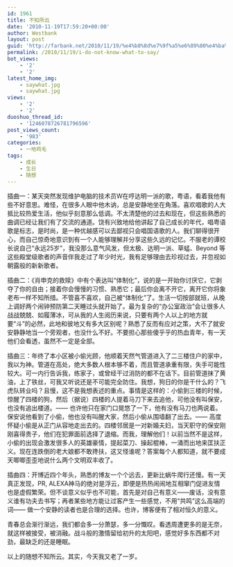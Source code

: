 ```yaml
---
id: 1961
title: 不知所云
date: '2010-11-19T17:59:20+00:00'
author: Westbank
layout: post
guid: 'http://farbank.net/2010/11/19/%e4%b8%8d%e7%9f%a5%e6%89%80%e4%ba%91/'
permalink: /2010/11/19/i-do-not-know-what-to-say/
bot_views:
    - '2'
    - '2'
latest_home_img:
    - saywhat.jpg
    - saywhat.jpg
views:
    - '2'
    - '2'
duoshuo_thread_id:
    - '1246078726781796596'
post_views_count:
    - '983'
categories:
    - 一地鸡毛
tags:
    - 成长
    - 生日
    - 随想
---
```


插曲一：某天突然发现维护电脑的技术员W在哼达明一派的歌，粤语，看着我他有些不好意思。难怪，在很多人眼中他木讷，总是安静地坐在角落。喜欢唱歌的人大抵比较热爱生活，他似乎刻意那么低调。不太清楚他的过去和现在，但这些熟悉的曲调已经让我们有了交流的通道。饶有兴致地给他讲起了自己成长的年代，唱粤语歌是标志，是时尚，是一种优越感可以去鄙视只会唱国语歌的人。我们聊得很开心，而自己惊奇地意识到有一个人能够理解并分享这些久远的记忆。不服老的谭校长说自己“永远25岁”，我没那么意气风发，但太极、达明一派、草蜢、Beyond 等这些殿堂级歌者的声音伴我走过了年少时光，我有足够理由去珍视过去，并忽视如朝露般的新新歌者。

插曲二：《肖申克的救赎》中有个表达叫“体制化”，说的是一开始你讨厌它，它剥夺了你的自由；接着你会慢慢的习惯、熟悉它；最后你会离不开它，离开它你将象老布一样不知所措。不管喜不喜欢，自己被“体制化”了。生活一切按部就班，从晚上调好两个闹钟预防第二天睡过头就开始了。最为复杂的“办公室政治”会让很多人战战兢兢、如履薄冰，可从我的人生阅历来说，只要有两个人以上的地方就要“斗”的必然，此地和彼地又有多大区别呢？熟悉了反而有应对之策，大不了就安安静静地当一个旁观者，也没什么不好。不要担心那些傻乎乎的热血青年，有一天他们会看透，虽然不一定是全部。

插曲三：年终了本小区被小偷光顾，他顺着天然气管道进入了二三楼住户的家中，我以为神。管道在高处，绝大多数人根本够不着，而且管道承重有限，失手可能性较大。可一内行告诉我，练家子，或曾经干过消防的都不在话下。目前管道抹了黄油，上了铁丝，可我又听说还是不可能完全防住。我想，狗日的你是干什么的？飞虎队转业吗？且慢，这不是我想表述的重点。事情是这样的：小偷到三楼的时候，惊醒了四楼的狗，然后（据说）四楼的人提着马刀下来去追他，可他没有叫保安，也没有追出楼道。—— 也许他只在家门口晃悠了一下，他有没有马刀也两说着。保安说他看到了小偷，他也没有叫醒大家，然后小偷从围墙翻了出去。—— 高度怀疑小偷是从正门从容地走出去的。四楼邻居是一对新婚夫妇，当天职守的保安刚刚喜得贵子，他们在犯罪面前选择了退缩。而我，理解他们！以前当然不是这样，小偷的出现会激发很多人的英雄豪情，提起菜刀、操起棍棒，一涌而出地来匡扶正义。现在连跌倒的老大娘都不敢搀扶，这又怪谁呢？答案每个人都知道，就不要成天唧唧歪歪地说什么两个文明双丰收了。

插曲四：开博近四个年头，熟悉的博友一个个远去，更新比蜗牛爬行还慢。有一天真正发现，PR, ALEXA神马的绝对是浮云，即便是热热闹闹地互相窜门促进友情也是虚假繁荣。但不谈意义似乎也不可能，首先是对自己有意义——废话，没有意义谁有功夫去书写；再者某些地方能让过客产生一些感觉，不用“共鸣”这么高端的词—— 做一个安静的读者也是合理的选择。也许，博客便有了相对恒久的意义。

青春总会渐行渐远，我们都会多一分萧瑟，多一分慨叹。看透周遭更多的是无奈，就这样被接受，被消融。战斗般的激情留给初升的太阳吧，感觉好多东西都不对劲，最缺乏的还是睡眠。

以上的随想不知所云。其实，今天我又老了一岁。
